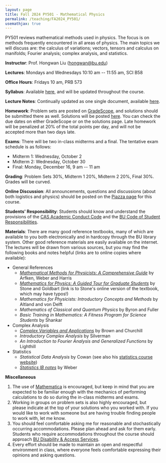 ```yaml
---
layout: page
title: Fall 2024 PY501 - Mathematical Physics
permalink: /teaching/FA2024_PY501/
usemathjax: true
---
```

<script>
MathJax = {
  tex: {
    inlineMath: [['$', '$'], ['\\(', '\\)']]
  }
};
</script>
<script id="MathJax-script" async
  src="https://cdn.jsdelivr.net/npm/mathjax@3/es5/tex-chtml.js">
</script>

PY501 reviews mathematical methods used in physics. The focus is on methods frequently encountered in all areas of physics. The main topics we will discuss are: the calculus of variations; vectors, tensors and calculus on manifolds; Fourier analysis; complex analysis, and statistics. 

**Instructor**: Prof. Hongwan Liu ([hongwan@bu.edu](mailto:hongwan@bu.edu))

**Lectures**: Mondays and Wednesdays 10:10 am -- 11:55 am, SCI B58

**Office Hours**: Fridays 10 am, PRB 573

**Syllabus**: Available [here](/teaching/FA2024_PY501_syllabus), and will be updated throughout the course. 

**Lecture Notes**: Continually updated as one single document, available [here](/images/PY501_FA2024.pdf). 

**Homework**: Problem sets are posted on [GradeScope](https://www.gradescope.com), and solutions should be submitted there as well. Solutions will be posted [here](/teaching/FA2024_PY501_psets). You can check the due dates on either GradeScope or on the solutions page. Late homework will be penalized at 20% of the total points per day, and will not be accepted more than two days late. 

**Exams**: There will be two in-class midterms and a final. The tentative exam schedule is as follows: 
- Midterm 1: Wednesday, October 2
- Midterm 2: Wednesday, October 30
- Final: Monday, December 16, 9 am -- 11 am

**Grading**: Problem Sets 30%, Midterm 1 20%, Midterm 2 20%, Final 30%. Grades will be curved. 

**Online Discussion**: All announcements, questions and discussions (about both logistics and physics) should be posted on the [Piazza page](https://piazza.com/bu/fall2024/py501/info) for this course. 

**Students' Responsibility**: Students should know and understand the provisions of the [CAS Academic Conduct Code](https://www.bu.edu/academics/cas/policies/academic-conduct/) and the [BU Code of Student Responsibilities](https://www.bu.edu/dos/policies/student-responsibilities/).

**Materials**: There are many good reference textbooks, many of which are available to you both electronically and in hardcopy through the BU library system. Other good reference materials are easily available on the internet. The lectures will be drawn from various sources, but you may find the following books and notes helpful (links are to online copies where available): 

- General References
  - [*Mathematical Methods for Physicists: A Comprehensive Guide*](https://bu.primo.exlibrisgroup.com/permalink/01BOSU_INST/u1o13f/alma99208716563001161) by Arfken, Weber and Harris
  - [*Mathematics for Physics: A Guided Tour for Graduate Students*](https://courses.physics.illinois.edu/phys508/fa2024/bookmaster.pdf) by Stone and Goldbart (link is to Stone's online version of the textbook, which may have typos!)
  - *Mathematics for Physicists: Introductory Concepts and Methods* by Altland and von Delft
  - *Mathematics of Classical and Quantum Physics* by Byron and Fuller 
  - *Basic Training in Mathematics: A Fitness Program for Science Students* by Shankar
- Complex Analysis
  - [*Complex Variables and Applications*](https://archive.org/details/brown-churchill-complex-variables-and-application-8th-edition-1/) by Brown and Churchill
  - *Introductory Complex Analysis* by Silverman
  - *An Introduction to Fourier Analysis and Generalized Functions* by Lighthill
- Statistics
  - *Statistical Data Analysis* by Cowan (see also his [statistics course website](https://www.pp.rhul.ac.uk/~cowan/stat_course.html))
  - [*Statistics IB notes*](https://www.statslab.cam.ac.uk/~rrw1/stats/) by Weber

**Miscellaneous**
1. The use of [Mathematica](https://www.bu.edu/tech/services/cccs/desktop/distribution/mathsci/mathematica/) is encouraged, but keep in mind that you are expected to be familiar enough with the mechanics of performing calculations to do so during the in-class midterms and exams. 
2. Working in groups on problem sets is also highly encouraged, but please indicate at the top of your solutions who you worked with. If you would like to work with someone but are having trouble finding people to work with, let me know. 
3. You should feel comfortable asking me for reasonable and stochastically occurring accommodations. Please plan ahead and ask for them early. Students who require accommodations throughout the course should approach [BU Disability & Access Services](https://www.bu.edu/disability/accommodations/). 
4. Every effort should be made to maintain an open and respectful environment in class, where everyone feels comfortable expressing their opinions and asking questions. 